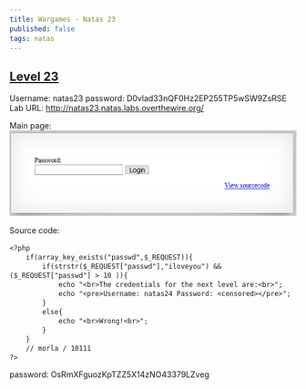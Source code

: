 ```yaml
---
title: Wargames - Natas 23
published: false 
tags: natas
---
```


## [Level 23](https://overthewire.org/wargames/natas/natas23.html)

Username: natas23
password: D0vlad33nQF0Hz2EP255TP5wSW9ZsRSE
Lab URL: http://natas23.natas.labs.overthewire.org/

Main page:
![main page](assets/natas/23/main.png)

Source code:
```
<?php
    if(array_key_exists("passwd",$_REQUEST)){
        if(strstr($_REQUEST["passwd"],"iloveyou") && ($_REQUEST["passwd"] > 10 )){
            echo "<br>The credentials for the next level are:<br>";
            echo "<pre>Username: natas24 Password: <censored></pre>";
        }
        else{
            echo "<br>Wrong!<br>";
        }
    }
    // morla / 10111
?> 
```

password: OsRmXFguozKpTZZ5X14zNO43379LZveg